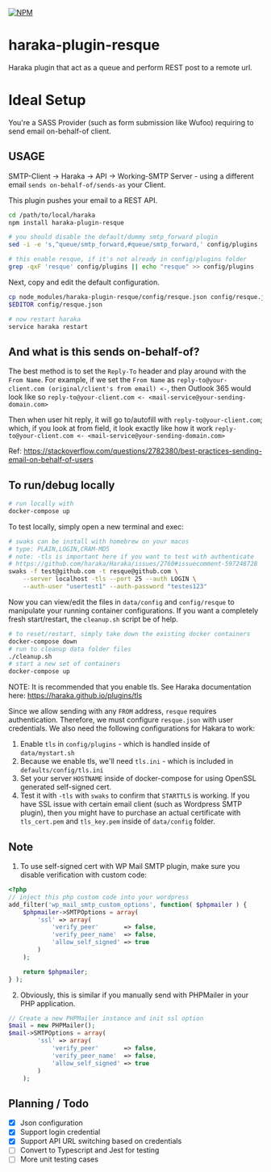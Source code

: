 [![NPM][npm-img]][npm-url]

# haraka-plugin-resque
Haraka plugin that act as a queue and perform REST post to a remote url.


# Ideal Setup
You're a SASS Provider (such as form submission like Wufoo) requiring to send email on-behalf-of client.


## USAGE

SMTP-Client -> Haraka -> API -> Working-SMTP Server - using a different email `sends on-behalf-of/sends-as` your Client.

This plugin pushes your email to a REST API.

```sh
cd /path/to/local/haraka
npm install haraka-plugin-resque

# you should disable the default/dummy smtp_forward plugin
sed -i -e 's,^queue/smtp_forward,#queue/smtp_forward,' config/plugins

# this enable resque, if it's not already in config/plugins folder
grep -qxF 'resque' config/plugins || echo "resque" >> config/plugins

```

Next, copy and edit the default configuration.

```sh
cp node_modules/haraka-plugin-resque/config/resque.json config/resque.json
$EDITOR config/resque.json

# now restart haraka
service haraka restart

```


## And what is this sends on-behalf-of?
The best method is to set the `Reply-To` header and play around with the `From Name`.  For example, if we set the `From Name` as `reply-to@your-client.com (original/client's from email) <-`, then Outlook 365 would look like so `reply-to@your-client.com <- <mail-service@your-sending-domain.com>`

Then when user hit reply, it will go to/autofill with `reply-to@your-client.com`; which, if you look at from field, it look exactly like how it work `reply-to@your-client.com <- <mail-service@your-sending-domain.com>`

Ref: https://stackoverflow.com/questions/2782380/best-practices-sending-email-on-behalf-of-users


## To run/debug locally
```sh
# run locally with
docker-compose up
```

To test locally, simply open a new terminal and exec:
```sh
# swaks can be install with homebrew on your macos
# type: PLAIN,LOGIN,CRAM-MD5
# note: -tls is important here if you want to test with authenticate
# https://github.com/haraka/Haraka/issues/2760#issuecomment-597248728
swaks -f test@github.com -t resque@github.com \
	--server localhost -tls --port 25 --auth LOGIN \
	--auth-user "usertest1" --auth-password "testes123"
```

Now you can view/edit the files in `data/config` and `config/resque` to manipulate your running container configurations.  If you want a completely fresh start/restart, the `cleanup.sh` script be of help.

```sh
# to reset/restart, simply take down the existing docker containers
docker-compose down
# run to cleanup data folder files
./cleanup.sh
# start a new set of containers
docker-compose up
```

NOTE: It is recommended that you enable tls.  See Haraka documentation here: https://haraka.github.io/plugins/tls

Since we allow sending with any `FROM` address, `resque` requires authentication.  Therefore, we must configure `resque.json` with user credentials. We also need the following configurations for Hakara to work:

1. Enable `tls` in `config/plugins` - which is handled inside of `data/mystart.sh`
2. Because we enable tls, we'll need `tls.ini` - which is included in `defaults/config/tls.ini`
3. Set your server `HOSTNAME` inside of docker-compose for using OpenSSL generated self-signed cert.
4. Test it with `-tls` with `swaks` to confirm that `STARTTLS` is working.  If you have SSL issue with certain email client (such as Wordpress SMTP plugin), then you might have to purchase an actual certificate with `tls_cert.pem` and `tls_key.pem` inside of `data/config` folder.

## Note
1.  To use self-signed cert with WP Mail SMTP plugin, make sure you disable verification with custom code:
```php
<?php
// inject this php custom code into your wordpress
add_filter('wp_mail_smtp_custom_options', function( $phpmailer ) {
	$phpmailer->SMTPOptions = array(
		'ssl' => array(
			'verify_peer'       => false,
			'verify_peer_name'  => false,
			'allow_self_signed' => true
		)
	);

	return $phpmailer;
} );

```

2. Obviously, this is similar if you manually send with PHPMailer in your PHP application.
```php
// Create a new PHPMailer instance and init ssl option
$mail = new PHPMailer();
$mail->SMTPOptions = array(
		'ssl' => array(
			'verify_peer'       => false,
			'verify_peer_name'  => false,
			'allow_self_signed' => true
		)
	);
```


## Planning / Todo
- [x] Json configuration
- [x] Support login credential
- [x] Support API URL switching based on credentials
- [ ] Convert to Typescript and Jest for testing
- [ ] More unit testing cases

<!-- leave these buried at the bottom of the document -->
[ci-img]: https://github.com/haraka/haraka-plugin-resque/actions/workflows/ci.yml/badge.svg
[ci-url]: https://github.com/haraka/haraka-plugin-resque/actions/workflows/ci.yml
[clim-img]: https://codeclimate.com/github/haraka/haraka-plugin-resque/badges/gpa.svg
[clim-url]: https://codeclimate.com/github/haraka/haraka-plugin-resque
[npm-img]: https://nodei.co/npm/haraka-plugin-resque.png
[npm-url]: https://www.npmjs.com/package/haraka-plugin-resque
